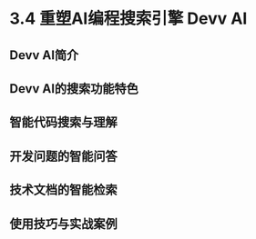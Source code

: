 # 3.4 重塑AI编程搜索引擎 Devv AI

## Devv AI简介

## Devv AI的搜索功能特色

## 智能代码搜索与理解

## 开发问题的智能问答

## 技术文档的智能检索

## 使用技巧与实战案例